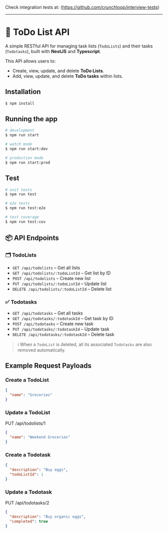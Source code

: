 Check integration tests at: (https://github.com/crunchloop/interview-tests)

---

# 📝 ToDo List API

A simple RESTful API for managing task lists (`TodoLists`) and their tasks (`Todotasks`), built with **NestJS** and **Typescript**.

This API allows users to:

- Create, view, update, and delete **ToDo Lists**.
- Add, view, update, and delete **ToDo tasks** within lists.

## Installation

```bash
$ npm install
```

## Running the app

```bash
# development
$ npm run start

# watch mode
$ npm run start:dev

# production mode
$ npm run start:prod
```

## Test

```bash
# unit tests
$ npm run test

# e2e tests
$ npm run test:e2e

# test coverage
$ npm run test:cov
```

## 📦 API Endpoints

### 🗂️ TodoLists

- `GET /api/todolists` – Get all lists
- `GET /api/todolists/:todoListId` – Get list by ID
- `POST /api/todolists` – Create new list
- `PUT /api/todolists/:todoListId` – Update list
- `DELETE /api/todolists/:todoListId` – Delete list

### ✅ Todotasks

- `GET /api/todotasks` – Get all tasks
- `GET /api/todotasks/:todotaskId` – Get task by ID
- `POST /api/todotasks` – Create new task
- `PUT /api/todotasks/:todotaskId` – Update task
- `DELETE /api/todotasks/:todotaskId` – Delete task

> ℹ️ When a `TodoList` is deleted, all its associated `Todotasks` are also removed automatically.

## Example Request Payloads

### Create a TodoList

```json
{
  "name": "Groceries"
}
```

### Update a TodoList

PUT /api/todolists/1

```json
{
  "name": "Weekend Groceries"
}
```

### Create a Todotask

```json
{
  "description": "Buy eggs",
  "todoListId": 1
}
```

### Update a Todotask

PUT /api/todotasks/2

```json
{
  "description": "Buy organic eggs",
  "completed": true
}
```

